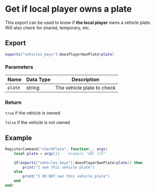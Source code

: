 # Get if local player owns a plate

This export can be used to know if **the local player** owns a vehicle plate. Will also check for shared, temporary, etc.

## Export

```lua
exports["vehicles_keys"]:doesPlayerOwnPlate(plate)
```

### Parameters

| Name    | Data Type | Description                |
| ------- | --------- | -------------------------- |
| `plate` | string    | The vehicle plate to check |

### Return

`true` if the vehicle is owned

`false` if the vehicle is not owned

## Example

```lua
RegisterCommand("checkPlate", function(_, args)
    local plate = args[1] -- Example "ABC 123"
    
    if(exports["vehicles_keys"]:doesPlayerOwnPlate(plate)) then
        print("I own this vehicle plate")
    else
        print("I DO NOT own this vehicle plate")
    end
end)
```
